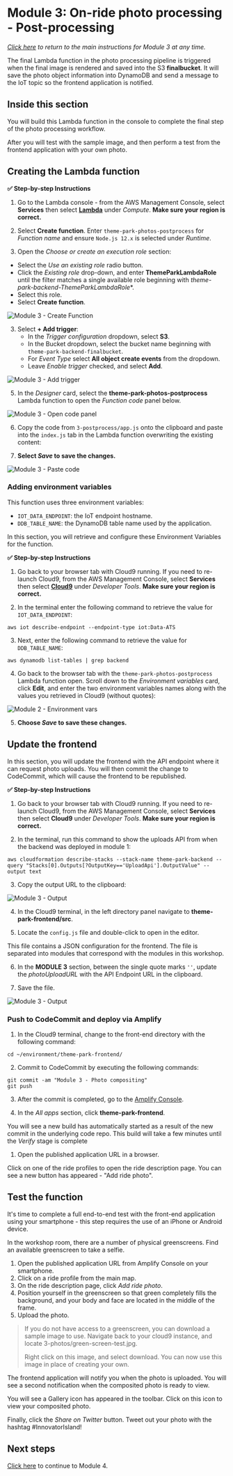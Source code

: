 # Module 3: On-ride photo processing - Post-processing

*[Click here](../README.md) to return to the main instructions for Module 3 at any time.*

The final Lambda function in the photo processing pipeline is triggered when the final image is rendered and saved into the S3 **finalbucket**. It will save the photo object information into DynamoDB and send a message to the IoT topic so the frontend application is notified.

## Inside this section

You will build this Lambda function in the console to complete the final step of the photo processing workflow.

After you will test with the sample image, and then perform a test from the frontend application with your own photo.

## Creating the Lambda function

**:white_check_mark: Step-by-step Instructions**

1. Go to the Lambda console - from the AWS Management Console, select **Services** then select [**Lambda**](https://console.aws.amazon.com/lambda) under *Compute*. **Make sure your region is correct.**

2. Select **Create function**. Enter `theme-park-photos-postprocess` for *Function name* and ensure `Node.js 12.x` is selected under *Runtime*. 

3. Open the *Choose or create an execution role* section:
-  Select the *Use an existing role* radio button. 
- Click the *Existing role* drop-down, and enter **ThemeParkLambdaRole** until the filter matches a single available role beginning with *theme-park-backend-ThemeParkLambdaRole**. 
- Select this role.
- Select **Create function**.

![Module 3 - Create Function](../../images/3-photos-composite2.png)

3. Select **+ Add trigger**:
   - In the *Trigger configuration* dropdown, select **S3**. 
   - In the Bucket dropdown, select the bucket name beginning with `theme-park-backend-finalbucket`. 
   - For *Event Type* select **All object create events** from the dropdown. 
   - Leave *Enable trigger* checked, and select **Add**.

![Module 3 - Add trigger](../../images/3-photos-composite3.png)

5. In the *Designer* card, select the **theme-park-photos-postprocess** Lambda function to open the *Function code* panel below.

![Module 3 - Open code panel](../../images/3-photos-composite4.png)

6. Copy the code from `3-postprocess/app.js` onto the clipboard and paste into the `index.js` tab in the Lambda function overwriting the existing content:

7. **Select *Save* to save the changes.**

![Module 3 - Paste code](../../images/3-photos-composite5.png)

### Adding environment variables

This function uses three environment variables:
- `IOT_DATA_ENDPOINT`: the IoT endpoint hostname.
- `DDB_TABLE_NAME`: the DynamoDB table name used by the application.

In this section, you will retrieve and configure these Environment Variables for the function.

**:white_check_mark: Step-by-step Instructions**

1. Go back to your browser tab with Cloud9 running. If you need to re-launch Cloud9, from the AWS Management Console, select **Services** then select [**Cloud9**](https://console.aws.amazon.com/cloud9) under *Developer Tools*. **Make sure your region is correct.**

2. In the terminal enter the following command to retrieve the value for `IOT_DATA_ENDPOINT`:
```
aws iot describe-endpoint --endpoint-type iot:Data-ATS
```
3. Next, enter the following command to retrieve the value for `DDB_TABLE_NAME`:
```
aws dynamodb list-tables | grep backend
```

4. Go back to the browser tab with the `theme-park-photos-postprocess` Lambda function open. Scroll down to the *Environment variables* card, click **Edit**, and enter the two environment variables names along with the values you retrieved in Cloud9 (without quotes):

![Module 2 - Environment vars](../../images/3-photos-composite6.png)

5. **Choose *Save* to save these changes.**

## Update the frontend

In this section, you will update the frontend with the API endpoint where it can request photo uploads. You will then commit the change to CodeCommit, which will cause the frontend to be republished.

**:white_check_mark: Step-by-step Instructions**

1. Go back to your browser tab with Cloud9 running. If you need to re-launch Cloud9, from the AWS Management Console, select **Services** then select **Cloud9** under *Developer Tools*. **Make sure your region is correct.**

2. In the terminal, run this command to show the uploads API from when the backend was deployed in module 1:
```
aws cloudformation describe-stacks --stack-name theme-park-backend --query "Stacks[0].Outputs[?OutputKey=='UploadApi'].OutputValue" --output text
```
3. Copy the output URL to the clipboard:

![Module 3 - Output](../../images/3-photos-postprocess-uploadAPI.png)

4. In the Cloud9 terminal, in the left directory panel navigate to **theme-park-frontend/src**. 

5. Locate the `config.js` file and double-click to open in the editor.

This file contains a JSON configuration for the frontend. The file is separated into modules that correspond with the modules in this workshop.

6. In the **MODULE 3** section, between the single quote marks `''`, update the *photoUploadURL* with the API Endpoint URL in the clipboard.

7. Save the file.

![Module 3 - Output](../../images/3-photos-postprocess-config.png)

### Push to CodeCommit and deploy via Amplify

1. In the Cloud9 terminal, change to the front-end directory with the following command:
``` 
cd ~/environment/theme-park-frontend/
```
2. Commit to CodeCommit by executing the following commands:
```
git commit -am "Module 3 - Photo compositing"
git push
```
3. After the commit is completed, go to the [Amplify Console](https://console.aws.amazon.com/amplify/).
   
4. In the *All apps* section, click **theme-park-frontend**.

You will see a new build has automatically started as a result of the new commit in the underlying code repo. This build will take a few minutes until the *Verify* stage is complete

1. Open the published application URL in a browser.

Click on one of the ride profiles to open the ride description page. You can see a new button has appeared - "Add ride photo".

## Test the function

It's time to complete a full end-to-end test with the front-end application using your smartphone - this step requires the use of an iPhone or Android device. 

In the workshop room, there are a number of physical greenscreens. Find an available greenscreen to take a selfie.

1. Open the published application URL from Amplify Console on your smartphone.
2. Click on a ride profile from the main map.
3. On the ride description page, click *Add ride photo*.
4. Position yourself in the greenscreen so that green completely fills the background, and your body and face are located in the middle of the frame.
5. Upload the photo.

> If you do not have access to a greenscreen, you can download a sample image to use. Navigate back to your cloud9 instance, and locate 3-photos/green-screen-test.jpg.
> 
> Right click on this image, and select download. You can now use this image in place of creating your own.

The frontend application will notify you when the photo is uploaded. You will see a second notification when the composited photo is ready to view.

You will see a Gallery icon has appeared in the toolbar. Click on this icon to view your composited photo.

Finally, click the *Share on Twitter* button. Tweet out your photo with the hashtag #InnovatorIsland!

## Next steps

[Click here](../../4-translate/README.md) to continue to Module 4.
